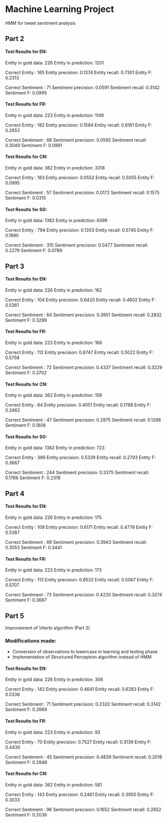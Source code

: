 # Machine Learning Project
HMM for tweet sentiment analysis


Part 2
------
#### Test Results for EN: ####
Entity in gold data: 226
Entity in prediction: 1201

Correct Entity : 165
Entity  precision: 0.1374
Entity  recall: 0.7301
Entity  F: 0.2313

Correct Sentiment : 71
Sentiment  precision: 0.0591
Sentiment  recall: 0.3142
Sentiment  F: 0.0995

#### Test Results for FR: ####
Entity in gold data: 223
Entity in prediction: 1149

Correct Entity : 182
Entity  precision: 0.1584
Entity  recall: 0.8161
Entity  F: 0.2653

Correct Sentiment : 68
Sentiment  precision: 0.0592
Sentiment  recall: 0.3049
Sentiment  F: 0.0991

#### Test Results for CN: ####
Entity in gold data: 362
Entity in prediction: 3318

Correct Entity : 183
Entity  precision: 0.0552
Entity  recall: 0.5055
Entity  F: 0.0995

Correct Sentiment : 57
Sentiment  precision: 0.0172
Sentiment  recall: 0.1575
Sentiment  F: 0.0310

#### Test Results for SG: ####
Entity in gold data: 1382
Entity in prediction: 6599

Correct Entity : 794
Entity  precision: 0.1203
Entity  recall: 0.5745
Entity  F: 0.1990

Correct Sentiment : 315
Sentiment  precision: 0.0477
Sentiment  recall: 0.2279
Sentiment  F: 0.0789

Part 3
------
#### Test Results for EN: ####
Entity in gold data: 226
Entity in prediction: 162

Correct Entity : 104
Entity  precision: 0.6420
Entity  recall: 0.4602
Entity  F: 0.5361

Correct Sentiment : 64
Sentiment  precision: 0.3951
Sentiment  recall: 0.2832
Sentiment  F: 0.3299

#### Test Results for FR: ####
Entity in gold data: 223
Entity in prediction: 166

Correct Entity : 112
Entity  precision: 0.6747
Entity  recall: 0.5022
Entity  F: 0.5758

Correct Sentiment : 72
Sentiment  precision: 0.4337
Sentiment  recall: 0.3229
Sentiment  F: 0.3702

#### Test Results for CN: ####
Entity in gold data: 362
Entity in prediction: 158

Correct Entity : 64
Entity  precision: 0.4051
Entity  recall: 0.1768
Entity  F: 0.2462

Correct Sentiment : 47
Sentiment  precision: 0.2975
Sentiment  recall: 0.1298
Sentiment  F: 0.1808

#### Test Results for SG: ####
Entity in gold data: 1382
Entity in prediction: 723

Correct Entity : 386
Entity  precision: 0.5339
Entity  recall: 0.2793
Entity  F: 0.3667

Correct Sentiment : 244
Sentiment  precision: 0.3375
Sentiment  recall: 0.1766
Sentiment  F: 0.2318

Part 4
------
#### Test Results for EN: ####
Entity in gold data: 226
Entity in prediction: 175

Correct Entity : 108
Entity  precision: 0.6171
Entity  recall: 0.4779
Entity  F: 0.5387

Correct Sentiment : 69
Sentiment  precision: 0.3943
Sentiment  recall: 0.3053
Sentiment  F: 0.3441

#### Test Results for FR: ####
Entity in gold data: 223
Entity in prediction: 173

Correct Entity : 113
Entity  precision: 0.6532
Entity  recall: 0.5067
Entity  F: 0.5707

Correct Sentiment : 73
Sentiment  precision: 0.4220
Sentiment  recall: 0.3274
Sentiment  F: 0.3687

Part 5
------
Improvement of Viterbi algorithm (Part 3).

### Modifications made: ###
- Conversion of observations to lowercase in learning and testing phase
- Implementation of Structured Perceptron algorithm instead of HMM

#### Test Results for EN: ####
Entity in gold data: 226
Entity in prediction: 306

Correct Entity : 142
Entity  precision: 0.4641
Entity  recall: 0.6283
Entity  F: 0.5338

Correct Sentiment : 71
Sentiment  precision: 0.2320
Sentiment  recall: 0.3142
Sentiment  F: 0.2669

#### Test Results for FR: ####
Entity in gold data: 223
Entity in prediction: 93

Correct Entity : 70
Entity  precision: 0.7527
Entity  recall: 0.3139
Entity  F: 0.4430

Correct Sentiment : 45
Sentiment  precision: 0.4839
Sentiment  recall: 0.2018
Sentiment  F: 0.2848

#### Test Results for CN: ####
Entity in gold data: 362
Entity in prediction: 581

Correct Entity : 143
Entity  precision: 0.2461
Entity  recall: 0.3950
Entity  F: 0.3033

Correct Sentiment : 96
Sentiment  precision: 0.1652
Sentiment  recall: 0.2652
Sentiment  F: 0.2036

